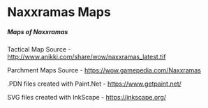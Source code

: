 # Naxxramas Maps
##### Maps of Naxxramas

Tactical Map Source - http://www.anikki.com/share/wow/naxxramas_latest.tif

Parchment Maps Source - https://wow.gamepedia.com/Naxxramas

.PDN files created with Paint.Net - https://www.getpaint.net/

SVG files created with InkScape - https://inkscape.org/



